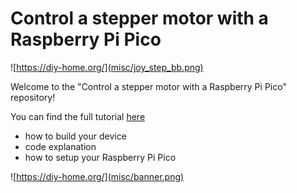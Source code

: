 # Control a stepper motor with a Raspberry Pi Pico

![https://diy-home.org/](misc/joy_step_bb.png)

Welcome to the "Control a stepper motor with a Raspberry Pi Pico" 
repository!

You can find the full tutorial [here](https://diy-home.org/2023/02/13/control-a-stepper-motor-with-a-raspberry-pi-pico/)
- how to build your device
- code explanation
- how to setup your Raspberry Pi Pico

![https://diy-home.org/](misc/banner.png)
